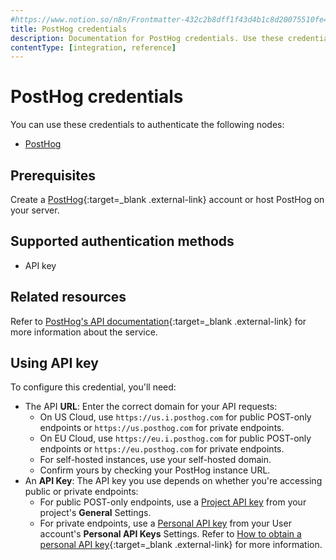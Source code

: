 ```yaml
---
#https://www.notion.so/n8n/Frontmatter-432c2b8dff1f43d4b1c8d20075510fe4
title: PostHog credentials
description: Documentation for PostHog credentials. Use these credentials to authenticate PostHog in n8n, a workflow automation platform.
contentType: [integration, reference]
---
```


# PostHog credentials

You can use these credentials to authenticate the following nodes:

- [PostHog](/integrations/builtin/app-nodes/n8n-nodes-base.posthog/)

## Prerequisites

Create a [PostHog](https://posthog.com/){:target=_blank .external-link} account or host PostHog on your server.

## Supported authentication methods

- API key

## Related resources

Refer to [PostHog's API documentation](https://posthog.com/docs/api){:target=_blank .external-link} for more information about the service.


## Using API key

To configure this credential, you'll need:

- The API **URL**: Enter the correct domain for your API requests:
    - On US Cloud, use `https://us.i.posthog.com` for public POST-only endpoints or `https://us.posthog.com` for private endpoints.
    - On EU Cloud, use `https://eu.i.posthog.com` for public POST-only endpoints or `https://eu.posthog.com` for private endpoints.
    - For self-hosted instances, use your self-hosted domain. 
    - Confirm yours by checking your PostHog instance URL.
- An **API Key**: The API key you use depends on whether you're accessing public or private endpoints:
    - For public POST-only endpoints, use a [Project API key](https://app.posthog.com/project/settings) from your project's **General** Settings.
    - For private endpoints, use a [Personal API key](https://app.posthog.com/settings/user-api-keys) from your User account's **Personal API Keys** Settings. Refer to [How to obtain a personal API key](https://posthog.com/docs/api#private-endpoint-authentication){:target=_blank .external-link} for more information.
